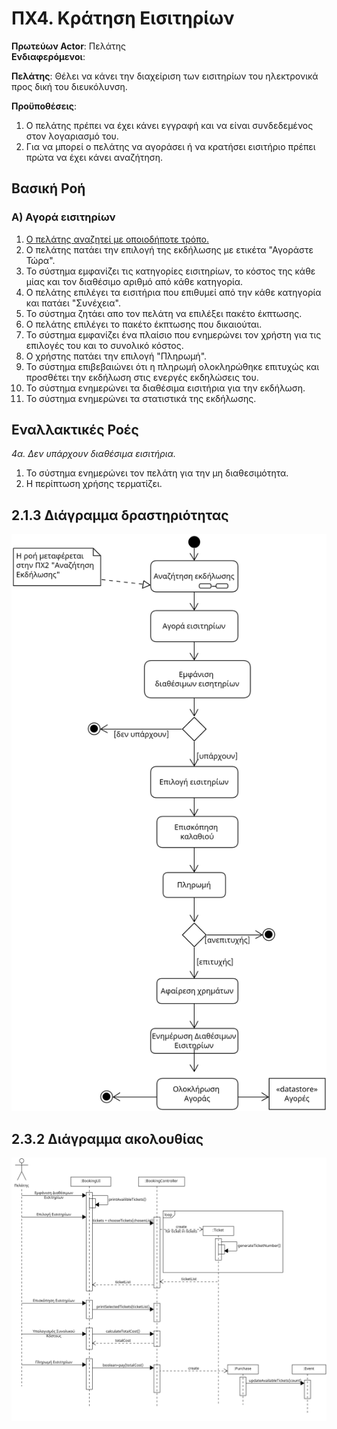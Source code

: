 # ΠΧ4. Κράτηση Εισιτηρίων

**Πρωτεύων Actor**: Πελάτης  
**Ενδιαφερόμενοι**: 

**Πελάτης**: Θέλει να κάνει την διαχείριση των εισιτηρίων του ηλεκτρονικά προς δική του διευκόλυνση.

**Προϋποθέσεις**: 
1) Ο πελάτης πρέπει να έχει κάνει εγγραφή και να είναι συνδεδεμένος στον λογαριασμό του.
2) Για να μπορεί ο πελάτης να αγοράσει ή να κρατήσει εισιτήριο πρέπει πρώτα να έχει κάνει αναζήτηση.  

## Βασική Ροή
### Α) Αγορά εισιτηρίων
1) [Ο πελάτης αναζητεί με οποιοδήποτε τρόπο.](2.event-search.md)
2) Ο πελάτης πατάει την επιλογή της εκδήλωσης με ετικέτα "Αγοράστε Τώρα".
3) Το σύστημα εμφανίζει τις κατηγορίες εισιτηρίων, το κόστος της κάθε μίας και τον διαθέσιμο αριθμό από κάθε κατηγορία.
4) Ο πελάτης επιλέγει τα εισιτήρια που επιθυμεί από την κάθε κατηγορία και πατάει "Συνέχεια".
5) Το σύστημα ζητάει απο τον πελάτη να επιλέξει πακέτο έκπτωσης.
6) Ο πελάτης επιλέγει το πακέτο έκπτωσης που δικαιούται.
7) Το σύστημα εμφανίζει ένα πλαίσιο που ενημερώνει τον χρήστη για τις επιλογές του και το συνολικό κόστος.
8) Ο χρήστης πατάει την επιλογή "Πληρωμή".
9) Το σύστημα επιβεβαιώνει ότι η πληρωμή ολοκληρώθηκε επιτυχώς και προσθέτει την εκδήλωση στις ενεργές εκδηλώσεις του.
10) Το σύστημα ενημερώνει τα διαθέσιμα εισιτήρια για την εκδήλωση.
11) Το σύστημα ενημερώνει τα στατιστικά της εκδήλωσης.

## Εναλλακτικές Ροές
*4α. Δεν υπάρχουν διαθέσιμα εισιτήρια.*  
   1. Το σύστημα ενημερώνει τον πελάτη για την μη διαθεσιμότητα.
   2. Η περίπτωση χρήσης τερματίζει.

## 2.1.3 Διάγραμμα δραστηριότητας 
![Διάγραμμα δραστηριότητας "Κράτηση Εισιτηρίων"](../../docs/markdown/uml/requirements/activity-ticket-purchase.png)

## 2.3.2 Διάγραμμα ακολουθίας
![Διάγραμμα ακολουθίας "Κράτηση Εισιτηρίων"](../../docs/markdown/uml/requirements/sequence-ticket-purchase.png)
